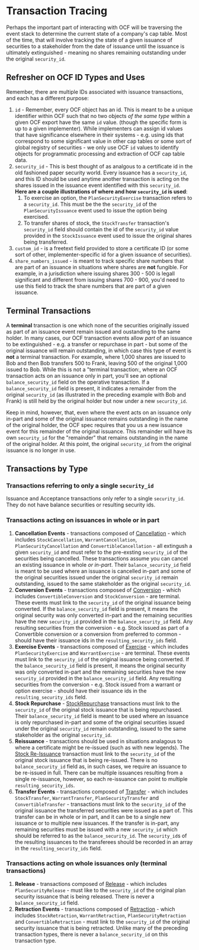 # Transaction Tracing

Perhaps the important part of interacting with OCF will be traversing the event stack to determine the current state of a company's cap table. Most of the time, that will involve tracking the state of a given issuance of securities to a stakeholder from the date of issuance until the issuance is ultimately extinguished - meaning no shares remaining outstanding under the original `security_id`.

## Refresher on OCF ID Types and Uses

Remember, there are multiple IDs associated with issuance transactions, and each has a different purpose:

1. `id` - Remember, every OCF object has an id. This is meant to be a unique identifier within OCF such that no two objects _of the same type_ within a given OCF export have the same `id` value. (though the specific form is up to a given implementer). While implementers can assign id values that have significance elsewhere in their systems - e.g. using ids that correspond to some significant value in other cap tables or some sort of global registry of securities - we only use OCF `id` values to identify objects for programmatic processing and extraction of OCF cap table data.
2. `security_id` - This is best thought of as analgous to a certificate id in the old fashioned paper security world. Every issuance has a `security_id`, and this ID should be used anytime another transaction is acting on the shares issued in the issuance event identified with this `security_id`. **Here are a couple illustrations of where and how `security_id` is used**:
   1. To exercise an option, the `PlanSecurityExercise` transaction refers to a `security_id`. This must be the the `security_id` of the `PlanSecurityIssuance` event used to issue the option being exercised.
   2. To transfer shares of stock, the `StockTransfer` transaction's `security_id` field should contain the id of the `security_id` value provided in the `StockIssuance` event used to issue the original shares being transferred.
3. `custom_id` - is a freetext field provided to store a certificate ID (or some sort of other, implementer-specific id for a given issuance of securities).
4. `share_numbers_issued` - is meant to track specific share numbers that are part of an issuance in situations where shares are **not** fungible. For example, in a jurisdiction where issuing shares 300 - 500 is legall significant and different from issuing shares 700 - 900, you'd need to use this field to track the share numbers that are part of a given issuance.

## Terminal Transactions

A **terminal** transaction is one which none of the securities originally issued as part of an issuance event remain issued and oustanding to the same holder. In many cases, our OCF transaction events allow _part_ of an issuance to be extinguished - e.g. a transfer or repurchase in part - but some of the original issuance will remain outstanding, in which case this type of event is **not** a terminal transaction. For example, where 1,000 shares are issued to Bob and then Bob transfers 500 to Frank, leaving 500 of the original 1,000 issued to Bob. While this is not a "terminal transaction:, where an OCF transaction acts on an issuance only in part, you'll see an optional `balance_security_id` field on the operative transaction. If a `balance_security_id` field is present, it indicates a remainder from the original `security_id` (as illustrated in the preceding example with Bob and Frank) is still held by the original holder but now under a new `security_id`.

Keep in mind, however, that, even where the event acts on an issuance only in-part and some of the original issuance remains outstanding in the name of the original holder, the OCF spec requires that you us a new issuance event for this remainder of the original issuance. This remainder will have its own `security_id` for the "remainder" that remains outstanding in the name of the original holder. At this point, the original `security_id` from the original issuance is no longer in use.

[](../images/OCF%20Terminal%20Transaction.png)

## Transactions by Type

### Transactions referring to only a single `security_id`

Issuance and Acceptance transactions only refer to a single `security_id`. They do not have balance securities or resulting security ids.

### Transactions acting on issuances in whole or in part

1. **Cancellation Events** - transactions composed of [Cancellation](../schema_markdown/schema/primitives/objects/transactions/cancellation/Cancellation.md) - which includes `StockCancellation`, `WarrantCancellation`, `PlanSecurityCancellation` and `ConvertibleCancellation` - all extingush a given `security_id` and must refer to the pre-exsting `security_id` of the securities being cancelled. These transactions assume you can cancel an existing issuance in whole _or in-part_. Their `balance_security_id` field is meant to be used where an issuance is cancelled in-part and some of the original securities issued under the original `security_id` remain outstanding, issued to the same stakeholder as the original `security_id`.
2. **Conversion Events** - transactions composed of [Conversion](../schema_markdown/schema/primitives/objects/transactions/conversion/Conversion.md) - which includes `ConvertibleConversion` and `StockConversion` - are terminal. These events must link to the `security_id` of the original issuance being converted. If the `balance_security_id` field is present, it means the original security was only converted in-part and the remaining securities have the new `security_id` provided in the `balance_security_id` field. Any resulting securities from the conversion - e.g. Stock issued as part of a Convertible conversion or a conversion from preferred to common - should have their issuance ids in the `resulting_security_ids` field.
3. **Exercise Events** - transactions composed of [Exercise](../schema_markdown/schema/primitives/objects/transactions/exercise/Exercise.md) - which includes `PlanSecurityExercise` and `WarrantExercise` - are terminal. These events must link to the `security_id` of the original issuance being converted. If the `balance_security_id` field is present, it means the original security was only converted in-part and the remaining securities have the new `security_id` provided in the `balance_security_id` field. Any resulting securities from the conversion - e.g. Stock issued from a warrant or option exercise - should have their issuance ids in the `resulting_security_ids` field.
4. **Stock Repurchase** - [StockRepurchase](../schema_markdown/schema/objects/transactions/repurchase/StockRepurchase.md) transactions must link to the `security_id` of the original stock issuance that is being repurchased. Their `balance_security_id` field is meant to be used where an issuance is only repurchased in-part and some of the original securities issued under the original `security_id` remain outstanding, issued to the same stakeholder as the original `security_id`.
5. **Reissuance** - transactions should be used in situations analagous to where a certificate might be re-issued (such as with new legends). The [Stock Re-Issuance](../schema_markdown/schema/objects/transactions/reissuance/StockReissuance.md) transaction must link to the `security_id` of the original stock issuance that is being re-issued. There is no `balance_security_id` field as, in such cases, we require an issuance to be re-issued in full. There can be multiple issuances resulting from a single re-issuance, however, so each re-issuance can point to multiple `resulting_security_ids`.
6. **Transfer Events** - transactions composed of [Transfer](../schema_markdown/schema/primitives/objects/transactions/transfer/Transfer.md) - which includes `StockTransfer`, `WarrantTransfer`, `PlanSecurityTransfer` and `ConvertibleTransfer` - transactions must link to the `security_id` of the original issuance the transferred securities were issued as a part of. This transfer can be in whole or in part, and it can be to a single new issuance or to multiple new issuances. If the transfer is in-part, any remaining securities must be issued with a new `security_id` which should be referred to as the `balance_security_id`. The `security_id`s of the resulting issuances to the transferees should be recorded in an array in the `resulting_security_ids` field.

### Transactions acting on whole issuances only (terminal transactions)

1. **Release** - transactions composed of [Release](../schema_markdown/schema/primitives/objects/transactions/release/Release.md) - which includes `PlanSecurityRelease` - must like to the `security_id` of the original plan security issuance that is being released. There is never a `balance_security_id` field.
2. **Retraction Events** - transactions composed of [Retraction](../schema_markdown/schema/primitives/objects/transactions/retraction/Retraction.md) - which includes `StockRetraction`, `WarrantRetraction`, `PlanSecurityRetraction` and `ConvertibleRetraction` - must link to the `security_id` of the original security issuance that is being retracted. Unlike many of the preceding transaction types, there is never a `balance_security_id` on this transaction type.
